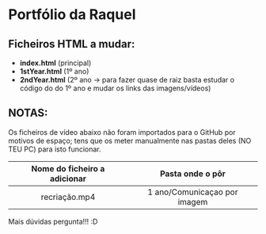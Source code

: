 # Portfólio da Raquel

## Ficheiros HTML a mudar:
* **index.html** (principal)
* **1stYear.html** (1º ano)
* **2ndYear.html** (2º ano -> para fazer quase de raiz basta estudar o código do do 1º ano e mudar os links das imagens/vídeos)

## NOTAS:

Os ficheiros de vídeo abaixo não foram importados para o GitHub por motivos de espaço; tens que os meter manualmente nas pastas deles (NO TEU PC) para isto funcionar.

| **Nome do ficheiro a adicionar** |     **Pasta onde o pôr**     |
|:--------------------------------:|:----------------------------:|
|           recriação.mp4          | 1 ano/Comunicaçao por imagem |

Mais dúvidas pergunta!!! :D
